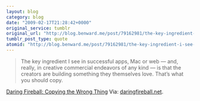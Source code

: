 ```yaml
---
layout: blog
category: blog
date: "2009-02-17T21:28:42+0000"
original_service: tumblr
original_url: "http://blog.benward.me/post/79162981/the-key-ingredient-i-see-in-successful-apps-mac"
tumblr_post_type: quote
atomid: "http://blog.benward.me/post/79162981/the-key-ingredient-i-see-in-successful-apps-mac"
---
```

> The key ingredient I see in successful apps, Mac or web — and, really, in creative commercial endeavors of any kind — is that the creators are building something they themselves love. That’s what you should copy.

<a href="http://daringfireball.net/2009/02/copying_the_wrong_thing">Daring Fireball: Copying the Wrong Thing</a>
Via: [daringfireball.net](http://daringfireball.net/2009/02/copying_the_wrong_thing).